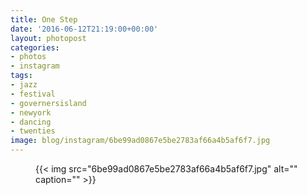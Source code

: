 ```yaml
---
title: One Step
date: '2016-06-12T21:19:00+00:00'
layout: photopost
categories:
- photos
- instagram
tags:
- jazz
- festival
- governersisland
- newyork
- dancing
- twenties
image: blog/instagram/6be99ad0867e5be2783af66a4b5af6f7.jpg
---
```


<figure class="photo photo--square">
  {{< img src="6be99ad0867e5be2783af66a4b5af6f7.jpg" alt="" caption="" >}}

</figure>



